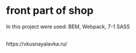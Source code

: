 # front part of shop


In this project were used: BEM, Webpack, 7-1 SASS

<br> 
https://vkusnayalavka.ru/

